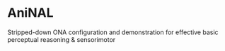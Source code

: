 # AniNAL
Stripped-down ONA configuration and demonstration for effective basic perceptual reasoning &amp; sensorimotor
